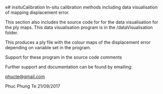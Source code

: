 e# insituCalibration
In-situ calibration methods including data visualisation of mapping displacement error.

This section also includes the source code for for the data visualisation for the ply maps.
This data visualisation program is in the /dataVisualisation folder.

This produces a ply file with the colour maps of the displacement error depending on variable set in the program.

Support for these program in the source code comments

Further support and documentation can be found by emailing:

phucte@gmail.com



Phuc Phung Te 21/09/2017
